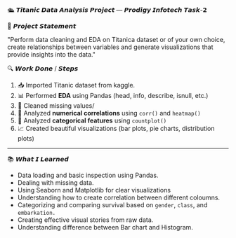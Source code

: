 🛳️ 𝙏𝙞𝙩𝙖𝙣𝙞𝙘 𝘿𝙖𝙩𝙖 𝘼𝙣𝙖𝙡𝙮𝙨𝙞𝙨 𝙋𝙧𝙤𝙟𝙚𝙘𝙩 — 𝙋𝙧𝙤𝙙𝙞𝙜𝙮 𝙄𝙣𝙛𝙤𝙩𝙚𝙘𝙝 𝙏𝙖𝙨𝙠-𝟮

📌 𝙋𝙧𝙤𝙟𝙚𝙘𝙩 𝙎𝙩𝙖𝙩𝙚𝙢𝙚𝙣𝙩

"Perform data cleaning and EDA on Titanica dataset or of your own choice, create relationships between variables and generate visualizations that provide insights into the data." 

🔍 𝙒𝙤𝙧𝙠 𝘿𝙤𝙣𝙚 / 𝙎𝙩𝙚𝙥𝙨

1. 📥 Imported Titanic dataset from kaggle. 
2. 📊 Performed **EDA** using Pandas (head, info, describe, isnull, etc.)  
3. 🔧 Cleaned missing values/  
4. 🔢 Analyzed **numerical correlations** using `corr()` and `heatmap()`  
5. 🧮 Analyzed **categorical features** using `countplot()`    
6. 📈 Created beautiful visualizations (bar plots, pie charts, distribution plots)

---

 📚 𝙒𝙝𝙖𝙩 𝙄 𝙇𝙚𝙖𝙧𝙣𝙚𝙙

- Data loading and basic inspection using Pandas. 
- Dealing with missing data.  
- Using Seaborn and Matplotlib for clear visualizations  
- Understanding how to create correlation between different coloumns. 
- Categorizing and comparing survival based on `gender`, `class`, and `embarkation.`  
- Creating effective visual stories from raw data.
- Understanding difference between Bar chart and Histogram.




